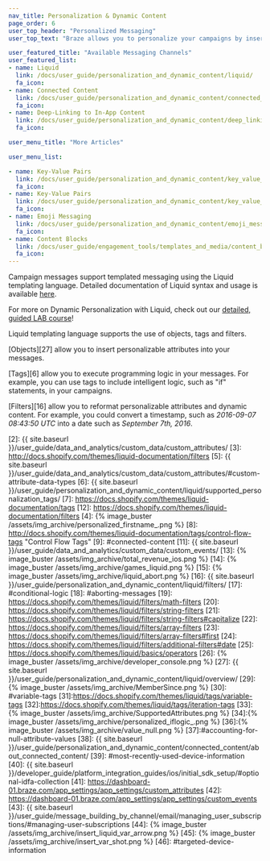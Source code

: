 ```yaml
---
nav_title: Personalization & Dynamic Content
page_order: 6
user_top_header: "Personalized Messaging"
user_top_text: "Braze allows you to personalize your campaigns by inserting user-specific information, such as the user's name, into messages."

user_featured_title: "Available Messaging Channels"
user_featured_list:
- name: Liquid
  link: /docs/user_guide/personalization_and_dynamic_content/liquid/
  fa_icon:
- name: Connected Content
  link: /docs/user_guide/personalization_and_dynamic_content/connected_content/
  fa_icon:
- name: Deep-Linking to In-App Content
  link: /docs/user_guide/personalization_and_dynamic_content/deep_linking_to_in-app_content/
  fa_icon:

user_menu_title: "More Articles"

user_menu_list:

- name: Key-Value Pairs
  link: /docs/user_guide/personalization_and_dynamic_content/key_value_pairs/
  fa_icon:
- name: Key-Value Pairs
  link: /docs/user_guide/personalization_and_dynamic_content/key_value_pairs/
  fa_icon:
- name: Emoji Messaging
  link: /docs/user_guide/personalization_and_dynamic_content/emoji_messaging/
  fa_icon:
- name: Content Blocks
  link: /docs/user_guide/engagement_tools/templates_and_media/content_blocks/
  fa_icon:
---
```


Campaign messages support templated messaging using the Liquid templating language. Detailed documentation of Liquid syntax and usage is available [here][1].

For more on Dynamic Personalization with Liquid, check out our [detailed, guided LAB course](https://lab.braze.com/dynamic-personalization-with-liquid)!

Liquid templating language supports the use of objects, tags and filters.

[Objects][27] allow you to insert personalizable attributes into your messages.

[Tags][6] allow you to execute programming logic in your messages. For example, you can use tags to include intelligent logic, such as "if" statements, in your campaigns.

[Filters][16] allow you to reformat personalizable attributes and dynamic content. For example, you could convert a timestamp, such as *2016-09-07 08:43:50 UTC* into a date such as *September 7th, 2016*.

[1]: http://docs.shopify.com/themes/liquid-documentation/basics
[2]: {{ site.baseurl }}/user_guide/data_and_analytics/custom_data/custom_attributes/
[3]: http://docs.shopify.com/themes/liquid-documentation/filters
[5]: {{ site.baseurl }}/user_guide/data_and_analytics/custom_data/custom_attributes/#custom-attribute-data-types
[6]: {{ site.baseurl }}/user_guide/personalization_and_dynamic_content/liquid/supported_personalization_tags/
[7]: https://docs.shopify.com/themes/liquid-documentation/tags
[12]: https://docs.shopify.com/themes/liquid-documentation/filters
[4]: {% image_buster /assets/img_archive/personalized_firstname_.png %}
[8]: http://docs.shopify.com/themes/liquid-documentation/tags/control-flow-tags "Control Flow Tags"
[9]: #connected-content
[11]: {{ site.baseurl }}/user_guide/data_and_analytics/custom_data/custom_events/
[13]: {% image_buster /assets/img_archive/total_revenue_ios.png %}
[14]: {% image_buster /assets/img_archive/games_liquid.png %}
[15]: {% image_buster /assets/img_archive/liquid_abort.png %}
[16]: {{ site.baseurl }}/user_guide/personalization_and_dynamic_content/liquid/filters/
[17]: #conditional-logic
[18]: #aborting-messages
[19]: https://docs.shopify.com/themes/liquid/filters/math-filters
[20]: https://docs.shopify.com/themes/liquid/filters/string-filters
[21]: https://docs.shopify.com/themes/liquid/filters/string-filters#capitalize
[22]: https://docs.shopify.com/themes/liquid/filters/array-filters
[23]: https://docs.shopify.com/themes/liquid/filters/array-filters#first
[24]: https://docs.shopify.com/themes/liquid/filters/additional-filters#date
[25]: https://docs.shopify.com/themes/liquid/basics/operators
[26]: {% image_buster /assets/img_archive/developer_console.png %}
[27]: {{ site.baseurl }}/user_guide/personalization_and_dynamic_content/liquid/overview/
[29]: {% image_buster /assets/img_archive/MemberSince.png %}
[30]: #variable-tags
[31]:https://docs.shopify.com/themes/liquid/tags/variable-tags
[32]:https://docs.shopify.com/themes/liquid/tags/iteration-tags
[33]:{% image_buster /assets/img_archive/SupportedAttributes.png %}
[34]:{% image_buster /assets/img_archive/personalized_iflogic_.png %}
[36]:{% image_buster /assets/img_archive/value_null.png %}
[37]:#accounting-for-null-attribute-values
[38]: {{ site.baseurl }}/user_guide/personalization_and_dynamic_content/connected_content/about_connected_content/
[39]: #most-recently-used-device-information
[40]: {{ site.baseurl }}/developer_guide/platform_integration_guides/ios/initial_sdk_setup/#optional-idfa-collection
[41]: https://dashboard-01.braze.com/app_settings/app_settings/custom_attributes
[42]: https://dashboard-01.braze.com/app_settings/app_settings/custom_events
[43]: {{ site.baseurl }}/user_guide/message_building_by_channel/email/managing_user_subscriptions/#managing-user-subscriptions
[44]: {% image_buster /assets/img_archive/insert_liquid_var_arrow.png %}
[45]: {% image_buster /assets/img_archive/insert_var_shot.png %}
[46]: #targeted-device-information
